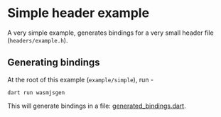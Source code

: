 # Simple header example

A very simple example, generates bindings for a very small header file (`headers/example.h`).

## Generating bindings
At the root of this example (`example/simple`), run -
```
dart run wasmjsgen
```
This will generate bindings in a file: [generated_bindings.dart](./generated_bindings.dart).
